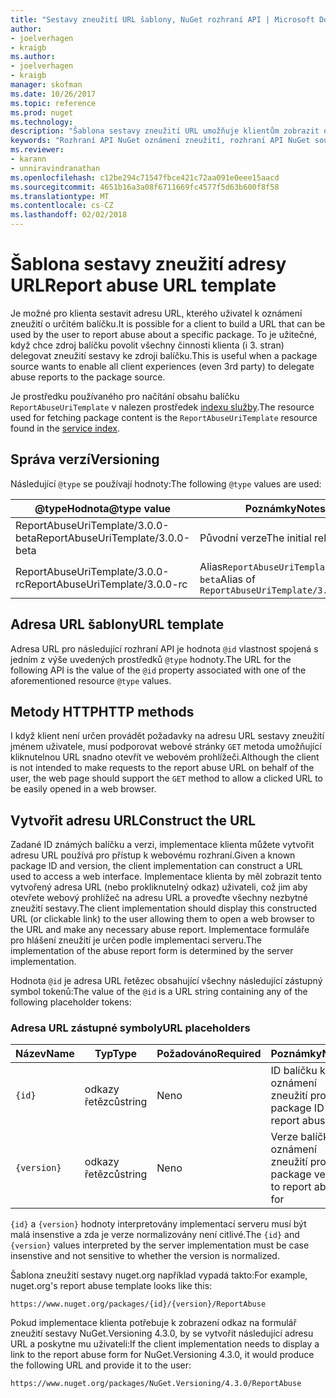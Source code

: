 ```yaml
---
title: "Sestavy zneužití URL šablony, NuGet rozhraní API | Microsoft Docs"
author:
- joelverhagen
- kraigb
ms.author:
- joelverhagen
- kraigb
manager: skofman
ms.date: 10/26/2017
ms.topic: reference
ms.prod: nuget
ms.technology: 
description: "Šablona sestavy zneužití URL umožňuje klientům zobrazit odkaz v jejich uživatelského rozhraní."
keywords: "Rozhraní API NuGet oznámení zneužití, rozhraní API NuGet souboru předpisy, šablona adresy URL sestavy NuGet.org"
ms.reviewer:
- karann
- unniravindranathan
ms.openlocfilehash: c12be294c71547fbce421c72aa091e0eee15aacd
ms.sourcegitcommit: 4651b16a3a08f6711669fc4577f5d63b600f8f58
ms.translationtype: MT
ms.contentlocale: cs-CZ
ms.lasthandoff: 02/02/2018
---
```

# <a name="report-abuse-url-template"></a><span data-ttu-id="8e385-104">Šablona sestavy zneužití adresy URL</span><span class="sxs-lookup"><span data-stu-id="8e385-104">Report abuse URL template</span></span>

<span data-ttu-id="8e385-105">Je možné pro klienta sestavit adresu URL, kterého uživatel k oznámení zneužití o určitém balíčku.</span><span class="sxs-lookup"><span data-stu-id="8e385-105">It is possible for a client to build a URL that can be used by the user to report abuse about a specific package.</span></span> <span data-ttu-id="8e385-106">To je užitečné, když chce zdroj balíčku povolit všechny činnosti klienta (i 3. stran) delegovat zneužití sestavy ke zdroji balíčku.</span><span class="sxs-lookup"><span data-stu-id="8e385-106">This is useful when a package source wants to enable all client experiences (even 3rd party) to delegate abuse reports to the package source.</span></span>

<span data-ttu-id="8e385-107">Je prostředku používaného pro načítání obsahu balíčku `ReportAbuseUriTemplate` v nalezen prostředek [indexu služby](service-index.md).</span><span class="sxs-lookup"><span data-stu-id="8e385-107">The resource used for fetching package content is the `ReportAbuseUriTemplate` resource found in the [service index](service-index.md).</span></span>

## <a name="versioning"></a><span data-ttu-id="8e385-108">Správa verzí</span><span class="sxs-lookup"><span data-stu-id="8e385-108">Versioning</span></span>

<span data-ttu-id="8e385-109">Následující `@type` se používají hodnoty:</span><span class="sxs-lookup"><span data-stu-id="8e385-109">The following `@type` values are used:</span></span>

<span data-ttu-id="8e385-110">@typeHodnota</span><span class="sxs-lookup"><span data-stu-id="8e385-110">@type value</span></span>                       | <span data-ttu-id="8e385-111">Poznámky</span><span class="sxs-lookup"><span data-stu-id="8e385-111">Notes</span></span>
--------------------------------- | -----
<span data-ttu-id="8e385-112">ReportAbuseUriTemplate/3.0.0-beta</span><span class="sxs-lookup"><span data-stu-id="8e385-112">ReportAbuseUriTemplate/3.0.0-beta</span></span> | <span data-ttu-id="8e385-113">Původní verze</span><span class="sxs-lookup"><span data-stu-id="8e385-113">The initial release</span></span>
<span data-ttu-id="8e385-114">ReportAbuseUriTemplate/3.0.0-rc</span><span class="sxs-lookup"><span data-stu-id="8e385-114">ReportAbuseUriTemplate/3.0.0-rc</span></span>   | <span data-ttu-id="8e385-115">Alias`ReportAbuseUriTemplate/3.0.0-beta`</span><span class="sxs-lookup"><span data-stu-id="8e385-115">Alias of `ReportAbuseUriTemplate/3.0.0-beta`</span></span>

## <a name="url-template"></a><span data-ttu-id="8e385-116">Adresa URL šablony</span><span class="sxs-lookup"><span data-stu-id="8e385-116">URL template</span></span>

<span data-ttu-id="8e385-117">Adresa URL pro následující rozhraní API je hodnota `@id` vlastnost spojená s jedním z výše uvedených prostředků `@type` hodnoty.</span><span class="sxs-lookup"><span data-stu-id="8e385-117">The URL for the following API is the value of the `@id` property associated with one of the aforementioned resource `@type` values.</span></span>

## <a name="http-methods"></a><span data-ttu-id="8e385-118">Metody HTTP</span><span class="sxs-lookup"><span data-stu-id="8e385-118">HTTP methods</span></span>

<span data-ttu-id="8e385-119">I když klient není určen provádět požadavky na adresu URL sestavy zneužití jménem uživatele, musí podporovat webové stránky `GET` metoda umožňující kliknutelnou URL snadno otevřít ve webovém prohlížeči.</span><span class="sxs-lookup"><span data-stu-id="8e385-119">Although the client is not intended to make requests to the report abuse URL on behalf of the user, the web page should support the `GET` method to allow a clicked URL to be easily opened in a web browser.</span></span>

## <a name="construct-the-url"></a><span data-ttu-id="8e385-120">Vytvořit adresu URL</span><span class="sxs-lookup"><span data-stu-id="8e385-120">Construct the URL</span></span>

<span data-ttu-id="8e385-121">Zadané ID známých balíčku a verzi, implementace klienta můžete vytvořit adresu URL používá pro přístup k webovému rozhraní.</span><span class="sxs-lookup"><span data-stu-id="8e385-121">Given a known package ID and version, the client implementation can construct a URL used to access a web interface.</span></span> <span data-ttu-id="8e385-122">Implementace klienta by měl zobrazit tento vytvořený adresa URL (nebo prokliknutelný odkaz) uživateli, což jim aby otevřete webový prohlížeč na adresu URL a proveďte všechny nezbytné zneužití sestavy.</span><span class="sxs-lookup"><span data-stu-id="8e385-122">The client implementation should display this constructed URL (or clickable link) to the user allowing them to open a web browser to the URL and make any necessary abuse report.</span></span> <span data-ttu-id="8e385-123">Implementace formuláře pro hlášení zneužití je určen podle implementaci serveru.</span><span class="sxs-lookup"><span data-stu-id="8e385-123">The implementation of the abuse report form is determined by the server implementation.</span></span>

<span data-ttu-id="8e385-124">Hodnota `@id` je adresa URL řetězec obsahující všechny následující zástupný symbol tokenů:</span><span class="sxs-lookup"><span data-stu-id="8e385-124">The value of the `@id` is a URL string containing any of the following placeholder tokens:</span></span>

### <a name="url-placeholders"></a><span data-ttu-id="8e385-125">Adresa URL zástupné symboly</span><span class="sxs-lookup"><span data-stu-id="8e385-125">URL placeholders</span></span>

<span data-ttu-id="8e385-126">Název</span><span class="sxs-lookup"><span data-stu-id="8e385-126">Name</span></span>        | <span data-ttu-id="8e385-127">Typ</span><span class="sxs-lookup"><span data-stu-id="8e385-127">Type</span></span>    | <span data-ttu-id="8e385-128">Požadováno</span><span class="sxs-lookup"><span data-stu-id="8e385-128">Required</span></span> | <span data-ttu-id="8e385-129">Poznámky</span><span class="sxs-lookup"><span data-stu-id="8e385-129">Notes</span></span>
----------- | ------- | -------- | -----
`{id}`      | <span data-ttu-id="8e385-130">odkazy řetězců</span><span class="sxs-lookup"><span data-stu-id="8e385-130">string</span></span>  | <span data-ttu-id="8e385-131">Ne</span><span class="sxs-lookup"><span data-stu-id="8e385-131">no</span></span>       | <span data-ttu-id="8e385-132">ID balíčku k oznámení zneužití pro</span><span class="sxs-lookup"><span data-stu-id="8e385-132">The package ID to report abuse for</span></span>
`{version}` | <span data-ttu-id="8e385-133">odkazy řetězců</span><span class="sxs-lookup"><span data-stu-id="8e385-133">string</span></span>  | <span data-ttu-id="8e385-134">Ne</span><span class="sxs-lookup"><span data-stu-id="8e385-134">no</span></span>       | <span data-ttu-id="8e385-135">Verze balíčku k oznámení zneužití pro</span><span class="sxs-lookup"><span data-stu-id="8e385-135">The package version to report abuse for</span></span>

<span data-ttu-id="8e385-136">`{id}` a `{version}` hodnoty interpretovány implementací serveru musí být malá insenstive a zda je verze normalizovány není citlivé.</span><span class="sxs-lookup"><span data-stu-id="8e385-136">The `{id}` and `{version}` values interpreted by the server implementation must be case insenstive and not sensitive to whether the version is normalized.</span></span>

<span data-ttu-id="8e385-137">Šablona zneužití sestavy nuget.org například vypadá takto:</span><span class="sxs-lookup"><span data-stu-id="8e385-137">For example, nuget.org's report abuse template looks like this:</span></span>

    https://www.nuget.org/packages/{id}/{version}/ReportAbuse

<span data-ttu-id="8e385-138">Pokud implementace klienta potřebuje k zobrazení odkaz na formulář zneužití sestavy NuGet.Versioning 4.3.0, by se vytvořit následující adresu URL a poskytne mu uživateli:</span><span class="sxs-lookup"><span data-stu-id="8e385-138">If the client implementation needs to display a link to the report abuse form for NuGet.Versioning 4.3.0, it would produce the following URL and provide it to the user:</span></span>

    https://www.nuget.org/packages/NuGet.Versioning/4.3.0/ReportAbuse
